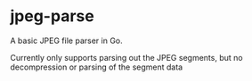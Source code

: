 # jpeg-parse
A basic JPEG file parser in Go.

Currently only supports parsing out the JPEG segments, but no decompression or parsing of the segment data
